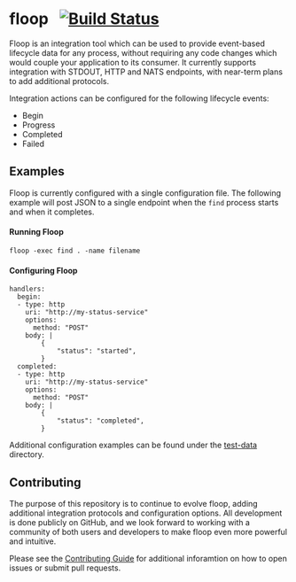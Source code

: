 # floop &nbsp; [![Build Status](https://travis-ci.org/d3sw/floop.svg?branch=master)](https://travis-ci.org/d3sw/floop)

Floop is an integration tool which can be used to provide event-based lifecycle data for any process, without requiring any code changes which would couple your application to its consumer. It currently supports integration with STDOUT, HTTP and NATS endpoints, with near-term plans to add additional protocols. 

Integration actions can be configured for the following lifecycle events:
* Begin
* Progress
* Completed
* Failed

## Examples

Floop is currently configured with a single configuration file.  The following example will post JSON to
a single endpoint when the `find` process starts and when it completes.

#### Running Floop

`floop -exec find . -name filename`

#### Configuring Floop

```
handlers:
  begin:
  - type: http
    uri: "http://my-status-service"
    options:
      method: "POST"
    body: |
        {
            "status": "started",
        }      
  completed:
  - type: http
    uri: "http://my-status-service"
    options:
      method: "POST"
    body: |
        {
            "status": "completed",
        }   
```

Additional configuration examples can be found under the [test-data](/test-data) directory.

## Contributing

The purpose of this repository is to continue to evolve floop, adding additional integration protocols
and configuration options.  All development is done publicly on GitHub, and we look forward to working
with a community of both users and developers to make floop even more powerful and intuitive.

Please see the [Contributing Guide](CONTRIBUTING.md) for additional inforamtion on how to open issues 
or submit pull requests.
